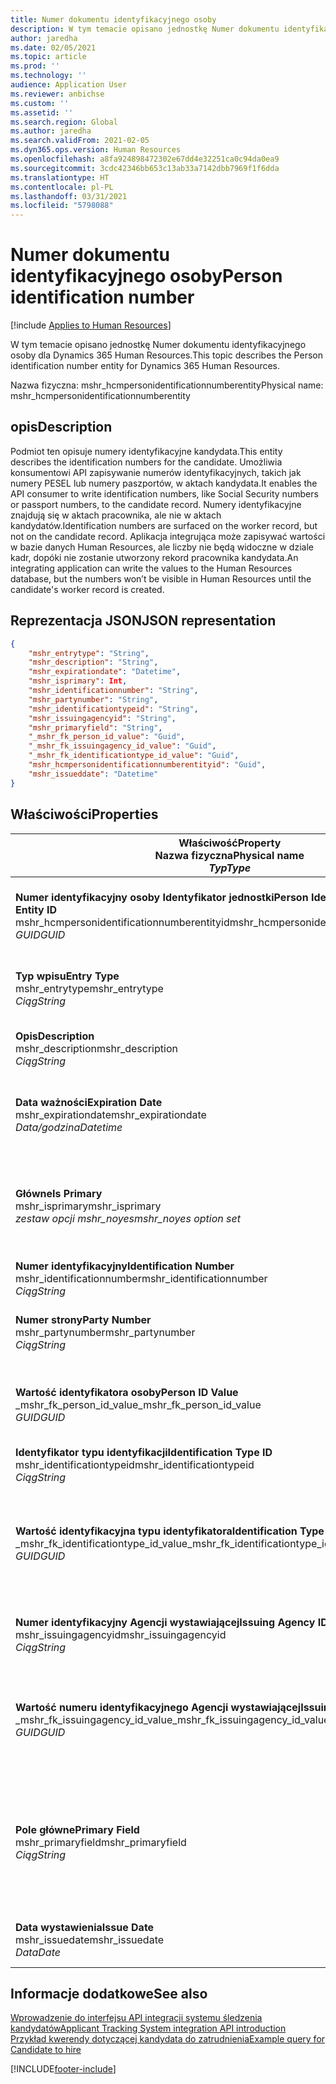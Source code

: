 ```yaml
---
title: Numer dokumentu identyfikacyjnego osoby
description: W tym temacie opisano jednostkę Numer dokumentu identyfikacyjnego osoby dla Dynamics 365 Human Resources.
author: jaredha
ms.date: 02/05/2021
ms.topic: article
ms.prod: ''
ms.technology: ''
audience: Application User
ms.reviewer: anbichse
ms.custom: ''
ms.assetid: ''
ms.search.region: Global
ms.author: jaredha
ms.search.validFrom: 2021-02-05
ms.dyn365.ops.version: Human Resources
ms.openlocfilehash: a8fa924898472302e67dd4e32251ca0c94da0ea9
ms.sourcegitcommit: 3cdc42346bb653c13ab33a7142dbb7969f1f6dda
ms.translationtype: HT
ms.contentlocale: pl-PL
ms.lasthandoff: 03/31/2021
ms.locfileid: "5798088"
---
```

# <a name="person-identification-number"></a><span data-ttu-id="5f717-103">Numer dokumentu identyfikacyjnego osoby</span><span class="sxs-lookup"><span data-stu-id="5f717-103">Person identification number</span></span>

[!include [Applies to Human Resources](../includes/applies-to-hr.md)]

<span data-ttu-id="5f717-104">W tym temacie opisano jednostkę Numer dokumentu identyfikacyjnego osoby dla Dynamics 365 Human Resources.</span><span class="sxs-lookup"><span data-stu-id="5f717-104">This topic describes the Person identification number entity for Dynamics 365 Human Resources.</span></span>

<span data-ttu-id="5f717-105">Nazwa fizyczna: mshr_hcmpersonidentificationnumberentity</span><span class="sxs-lookup"><span data-stu-id="5f717-105">Physical name: mshr_hcmpersonidentificationnumberentity</span></span>

## <a name="description"></a><span data-ttu-id="5f717-106">opis</span><span class="sxs-lookup"><span data-stu-id="5f717-106">Description</span></span>

<span data-ttu-id="5f717-107">Podmiot ten opisuje numery identyfikacyjne kandydata.</span><span class="sxs-lookup"><span data-stu-id="5f717-107">This entity describes the identification numbers for the candidate.</span></span> <span data-ttu-id="5f717-108">Umożliwia konsumentowi API zapisywanie numerów identyfikacyjnych, takich jak numery PESEL lub numery paszportów, w aktach kandydata.</span><span class="sxs-lookup"><span data-stu-id="5f717-108">It enables the API consumer to write identification numbers, like Social Security numbers or passport numbers, to the candidate record.</span></span> <span data-ttu-id="5f717-109">Numery identyfikacyjne znajdują się w aktach pracownika, ale nie w aktach kandydatów.</span><span class="sxs-lookup"><span data-stu-id="5f717-109">Identification numbers are surfaced on the worker record, but not on the candidate record.</span></span> <span data-ttu-id="5f717-110">Aplikacja integrująca może zapisywać wartości w bazie danych Human Resources, ale liczby nie będą widoczne w dziale kadr, dopóki nie zostanie utworzony rekord pracownika kandydata.</span><span class="sxs-lookup"><span data-stu-id="5f717-110">An integrating application can write the values to the Human Resources database, but the numbers won’t be visible in Human Resources until the candidate's worker record is created.</span></span>

## <a name="json-representation"></a><span data-ttu-id="5f717-111">Reprezentacja JSON</span><span class="sxs-lookup"><span data-stu-id="5f717-111">JSON representation</span></span>

```json
{
    "mshr_entrytype": "String",
    "mshr_description": "String",
    "mshr_expirationdate": "Datetime",
    "mshr_isprimary": Int,
    "mshr_identificationnumber": "String",
    "mshr_partynumber": "String",
    "mshr_identificationtypeid": "String",
    "mshr_issuingagencyid": "String",
    "mshr_primaryfield": "String",
    "_mshr_fk_person_id_value": "Guid",
    "_mshr_fk_issuingagency_id_value": "Guid",
    "_mshr_fk_identificationtype_id_value": "Guid",
    "mshr_hcmpersonidentificationnumberentityid": "Guid",
    "mshr_issueddate": "Datetime"
}
```

## <a name="properties"></a><span data-ttu-id="5f717-112">Właściwości</span><span class="sxs-lookup"><span data-stu-id="5f717-112">Properties</span></span>

| <span data-ttu-id="5f717-113">Właściwość</span><span class="sxs-lookup"><span data-stu-id="5f717-113">Property</span></span><br><span data-ttu-id="5f717-114">**Nazwa fizyczna**</span><span class="sxs-lookup"><span data-stu-id="5f717-114">**Physical name**</span></span><br><span data-ttu-id="5f717-115">**_Typ_**</span><span class="sxs-lookup"><span data-stu-id="5f717-115">**_Type_**</span></span> | <span data-ttu-id="5f717-116">Użycie</span><span class="sxs-lookup"><span data-stu-id="5f717-116">Use</span></span> | <span data-ttu-id="5f717-117">opis</span><span class="sxs-lookup"><span data-stu-id="5f717-117">Description</span></span> |
| --- | --- | --- |
| <span data-ttu-id="5f717-118">**Numer identyfikacyjny osoby Identyfikator jednostki**</span><span class="sxs-lookup"><span data-stu-id="5f717-118">**Person Identification Number Entity ID**</span></span><br><span data-ttu-id="5f717-119">mshr_hcmpersonidentificationnumberentityid</span><span class="sxs-lookup"><span data-stu-id="5f717-119">mshr_hcmpersonidentificationnumberentityid</span></span><br><span data-ttu-id="5f717-120">*GUID*</span><span class="sxs-lookup"><span data-stu-id="5f717-120">*GUID*</span></span> | <span data-ttu-id="5f717-121">Tylko do odczytu</span><span class="sxs-lookup"><span data-stu-id="5f717-121">Read-only</span></span><br><span data-ttu-id="5f717-122">Potrzebne</span><span class="sxs-lookup"><span data-stu-id="5f717-122">Required</span></span><br><span data-ttu-id="5f717-123">Wygenerowany przez system</span><span class="sxs-lookup"><span data-stu-id="5f717-123">System-generated</span></span> | <span data-ttu-id="5f717-124">Niepowtarzalny identyfikator podstawowy dla rekordu numeru identyfikacyjnego osoby.</span><span class="sxs-lookup"><span data-stu-id="5f717-124">Unique primary identifier for the person identification number record.</span></span> |
| <span data-ttu-id="5f717-125">**Typ wpisu**</span><span class="sxs-lookup"><span data-stu-id="5f717-125">**Entry Type**</span></span><br><span data-ttu-id="5f717-126">mshr_entrytype</span><span class="sxs-lookup"><span data-stu-id="5f717-126">mshr_entrytype</span></span><br><span data-ttu-id="5f717-127">*Ciąg*</span><span class="sxs-lookup"><span data-stu-id="5f717-127">*String*</span></span> | <span data-ttu-id="5f717-128">Czytaj-zapisz</span><span class="sxs-lookup"><span data-stu-id="5f717-128">Read-write</span></span><br><span data-ttu-id="5f717-129">Opcjonalny</span><span class="sxs-lookup"><span data-stu-id="5f717-129">Optional</span></span> | <span data-ttu-id="5f717-130">Dowolna wartość wskazująca rodzaj wpisu numeru identyfikacyjnego.</span><span class="sxs-lookup"><span data-stu-id="5f717-130">Free value to reference the type of entry for the identification number.</span></span> |
| <span data-ttu-id="5f717-131">**Opis**</span><span class="sxs-lookup"><span data-stu-id="5f717-131">**Description**</span></span><br><span data-ttu-id="5f717-132">mshr_description</span><span class="sxs-lookup"><span data-stu-id="5f717-132">mshr_description</span></span><br><span data-ttu-id="5f717-133">*Ciąg*</span><span class="sxs-lookup"><span data-stu-id="5f717-133">*String*</span></span> | <span data-ttu-id="5f717-134">Czytaj-zapisz</span><span class="sxs-lookup"><span data-stu-id="5f717-134">Read-write</span></span><br><span data-ttu-id="5f717-135">Opcjonalny</span><span class="sxs-lookup"><span data-stu-id="5f717-135">Optional</span></span> | <span data-ttu-id="5f717-136">Opis numeru identyfikacyjnego.</span><span class="sxs-lookup"><span data-stu-id="5f717-136">The description of the identification number.</span></span> |
| <span data-ttu-id="5f717-137">**Data ważności**</span><span class="sxs-lookup"><span data-stu-id="5f717-137">**Expiration Date**</span></span><br><span data-ttu-id="5f717-138">mshr_expirationdate</span><span class="sxs-lookup"><span data-stu-id="5f717-138">mshr_expirationdate</span></span><br><span data-ttu-id="5f717-139">*Data/godzina*</span><span class="sxs-lookup"><span data-stu-id="5f717-139">*Datetime*</span></span> | <span data-ttu-id="5f717-140">Czytaj-zapisz</span><span class="sxs-lookup"><span data-stu-id="5f717-140">Read-write</span></span><br><span data-ttu-id="5f717-141">Opcjonalny</span><span class="sxs-lookup"><span data-stu-id="5f717-141">Optional</span></span> | <span data-ttu-id="5f717-142">Data wygaśnięcia numeru identyfikacyjnego lub skojarzonego dokumentu.</span><span class="sxs-lookup"><span data-stu-id="5f717-142">The date on which the identification number or associated document expires.</span></span> |
| <span data-ttu-id="5f717-143">**Główne**</span><span class="sxs-lookup"><span data-stu-id="5f717-143">**Is Primary**</span></span><br><span data-ttu-id="5f717-144">mshr_isprimary</span><span class="sxs-lookup"><span data-stu-id="5f717-144">mshr_isprimary</span></span><br><span data-ttu-id="5f717-145">*zestaw opcji mshr_noyes*</span><span class="sxs-lookup"><span data-stu-id="5f717-145">*mshr_noyes option set*</span></span> | <span data-ttu-id="5f717-146">Czytaj-zapisz</span><span class="sxs-lookup"><span data-stu-id="5f717-146">Read-write</span></span><br><span data-ttu-id="5f717-147">Opcjonalny</span><span class="sxs-lookup"><span data-stu-id="5f717-147">Optional</span></span> | <span data-ttu-id="5f717-148">Określa, czy numer identyfikacyjny jest podstawowym rekordem osoby dla tego typu identyfikacji.</span><span class="sxs-lookup"><span data-stu-id="5f717-148">Defines whether the identification number is the primary record for the person for this identification type.</span></span> |
| <span data-ttu-id="5f717-149">**Numer identyfikacyjny**</span><span class="sxs-lookup"><span data-stu-id="5f717-149">**Identification Number**</span></span><br><span data-ttu-id="5f717-150">mshr_identificationnumber</span><span class="sxs-lookup"><span data-stu-id="5f717-150">mshr_identificationnumber</span></span><br><span data-ttu-id="5f717-151">*Ciąg*</span><span class="sxs-lookup"><span data-stu-id="5f717-151">*String*</span></span> | <span data-ttu-id="5f717-152">Czytaj-zapisz</span><span class="sxs-lookup"><span data-stu-id="5f717-152">Read-write</span></span><br><span data-ttu-id="5f717-153">Potrzebne</span><span class="sxs-lookup"><span data-stu-id="5f717-153">Required</span></span> | <span data-ttu-id="5f717-154">Numer identyfikacyjny.</span><span class="sxs-lookup"><span data-stu-id="5f717-154">The identification number.</span></span> |
| <span data-ttu-id="5f717-155">**Numer strony**</span><span class="sxs-lookup"><span data-stu-id="5f717-155">**Party Number**</span></span><br><span data-ttu-id="5f717-156">mshr_partynumber</span><span class="sxs-lookup"><span data-stu-id="5f717-156">mshr_partynumber</span></span><br><span data-ttu-id="5f717-157">*Ciąg*</span><span class="sxs-lookup"><span data-stu-id="5f717-157">*String*</span></span> | <span data-ttu-id="5f717-158">Czytaj-zapisz</span><span class="sxs-lookup"><span data-stu-id="5f717-158">Read-write</span></span><br><span data-ttu-id="5f717-159">Potrzebne</span><span class="sxs-lookup"><span data-stu-id="5f717-159">Required</span></span> | <span data-ttu-id="5f717-160">Identyfikator strony (osoby) posiadającej numer identyfikacyjny.</span><span class="sxs-lookup"><span data-stu-id="5f717-160">The identifier of the party (person) owning the identification number.</span></span> |
| <span data-ttu-id="5f717-161">**Wartość identyfikatora osoby**</span><span class="sxs-lookup"><span data-stu-id="5f717-161">**Person ID Value**</span></span><br><span data-ttu-id="5f717-162">_mshr_fk_person_id_value</span><span class="sxs-lookup"><span data-stu-id="5f717-162">_mshr_fk_person_id_value</span></span><br><span data-ttu-id="5f717-163">*GUID*</span><span class="sxs-lookup"><span data-stu-id="5f717-163">*GUID*</span></span> | <span data-ttu-id="5f717-164">Tylko do odczytu</span><span class="sxs-lookup"><span data-stu-id="5f717-164">Read-only</span></span><br><span data-ttu-id="5f717-165">Potrzebne</span><span class="sxs-lookup"><span data-stu-id="5f717-165">Required</span></span><br><span data-ttu-id="5f717-166">Klucz obcy: mshr_dirpersonentityid jednostki mshr_dirpersonentity</span><span class="sxs-lookup"><span data-stu-id="5f717-166">Foreign key: mshr_dirpersonentityid of mshr_dirpersonentity entity</span></span> | <span data-ttu-id="5f717-167">Unikalny identyfikator strony (osoby).</span><span class="sxs-lookup"><span data-stu-id="5f717-167">The unique identifier of the party (person).</span></span> |
| <span data-ttu-id="5f717-168">**Identyfikator typu identyfikacji**</span><span class="sxs-lookup"><span data-stu-id="5f717-168">**Identification Type ID**</span></span><br><span data-ttu-id="5f717-169">mshr_identificationtypeid</span><span class="sxs-lookup"><span data-stu-id="5f717-169">mshr_identificationtypeid</span></span><br><span data-ttu-id="5f717-170">*Ciąg*</span><span class="sxs-lookup"><span data-stu-id="5f717-170">*String*</span></span> | <span data-ttu-id="5f717-171">Czytaj-zapisz</span><span class="sxs-lookup"><span data-stu-id="5f717-171">Read-write</span></span><br><span data-ttu-id="5f717-172">Potrzebne</span><span class="sxs-lookup"><span data-stu-id="5f717-172">Required</span></span> | <span data-ttu-id="5f717-173">Rodzaj numeru identyfikacyjnego.</span><span class="sxs-lookup"><span data-stu-id="5f717-173">The type of identification number.</span></span> |
| <span data-ttu-id="5f717-174">**Wartość identyfikacyjna typu identyfikatora**</span><span class="sxs-lookup"><span data-stu-id="5f717-174">**Identification Type ID Value**</span></span><br><span data-ttu-id="5f717-175">_mshr_fk_identificationtype_id_value</span><span class="sxs-lookup"><span data-stu-id="5f717-175">_mshr_fk_identificationtype_id_value</span></span><br><span data-ttu-id="5f717-176">*GUID*</span><span class="sxs-lookup"><span data-stu-id="5f717-176">*GUID*</span></span> | <span data-ttu-id="5f717-177">Tylko do odczytu</span><span class="sxs-lookup"><span data-stu-id="5f717-177">Read-only</span></span><br><span data-ttu-id="5f717-178">Potrzebne</span><span class="sxs-lookup"><span data-stu-id="5f717-178">Required</span></span><br><span data-ttu-id="5f717-179">Klucz obcy: mshr_hcmidentificationtypeentityid jednostki mshr_hcmidentificationtypeentity</span><span class="sxs-lookup"><span data-stu-id="5f717-179">Foreign key: mshr_hcmidentificationtypeentityid of mshr_hcmidentificationtypeentity entity</span></span> | <span data-ttu-id="5f717-180">Wygenerowany przez system unikalny identyfikator dla typu identyfikacji.</span><span class="sxs-lookup"><span data-stu-id="5f717-180">System-generated unique identifier of the identification type.</span></span> |
| <span data-ttu-id="5f717-181">**Numer identyfikacyjny Agencji wystawiającej**</span><span class="sxs-lookup"><span data-stu-id="5f717-181">**Issuing Agency ID**</span></span><br><span data-ttu-id="5f717-182">mshr_issuingagencyid</span><span class="sxs-lookup"><span data-stu-id="5f717-182">mshr_issuingagencyid</span></span><br><span data-ttu-id="5f717-183">*Ciąg*</span><span class="sxs-lookup"><span data-stu-id="5f717-183">*String*</span></span> | <span data-ttu-id="5f717-184">Czytaj-zapisz</span><span class="sxs-lookup"><span data-stu-id="5f717-184">Read-write</span></span><br><span data-ttu-id="5f717-185">Opcjonalny</span><span class="sxs-lookup"><span data-stu-id="5f717-185">Optional</span></span> | <span data-ttu-id="5f717-186">Agencja lub organizacja wystawiające numer identyfikacyjny.</span><span class="sxs-lookup"><span data-stu-id="5f717-186">The agency or organization issuing the identification number.</span></span> |
| <span data-ttu-id="5f717-187">**Wartość numeru identyfikacyjnego Agencji wystawiającej**</span><span class="sxs-lookup"><span data-stu-id="5f717-187">**Issuing Agency ID Value**</span></span><br><span data-ttu-id="5f717-188">_mshr_fk_issuingagency_id_value</span><span class="sxs-lookup"><span data-stu-id="5f717-188">_mshr_fk_issuingagency_id_value</span></span><br><span data-ttu-id="5f717-189">*GUID*</span><span class="sxs-lookup"><span data-stu-id="5f717-189">*GUID*</span></span> | <span data-ttu-id="5f717-190">Tylko do odczytu</span><span class="sxs-lookup"><span data-stu-id="5f717-190">Read-only</span></span><br><span data-ttu-id="5f717-191">Opcjonalny</span><span class="sxs-lookup"><span data-stu-id="5f717-191">Optional</span></span><br><span data-ttu-id="5f717-192">Klucz obcy: mshr_hcmissuingagencyentityid jednostki mshr_hcmissuingagencyentity</span><span class="sxs-lookup"><span data-stu-id="5f717-192">Foreign key: mshr_hcmissuingagencyentityid of mshr_hcmissuingagencyentity entity</span></span> | <span data-ttu-id="5f717-193">Wygenerowany przez system niepowtarzalny identyfikator agencji wydającej numer identyfikacyjny.</span><span class="sxs-lookup"><span data-stu-id="5f717-193">System-generated unique identifier of the agency issuing the identification number.</span></span> |
| <span data-ttu-id="5f717-194">**Pole główne**</span><span class="sxs-lookup"><span data-stu-id="5f717-194">**Primary Field**</span></span><br><span data-ttu-id="5f717-195">mshr_primaryfield</span><span class="sxs-lookup"><span data-stu-id="5f717-195">mshr_primaryfield</span></span><br><span data-ttu-id="5f717-196">*Ciąg*</span><span class="sxs-lookup"><span data-stu-id="5f717-196">*String*</span></span> | <span data-ttu-id="5f717-197">Tylko do odczytu</span><span class="sxs-lookup"><span data-stu-id="5f717-197">Read-only</span></span><br><span data-ttu-id="5f717-198">Potrzebne</span><span class="sxs-lookup"><span data-stu-id="5f717-198">Required</span></span> | <span data-ttu-id="5f717-199">Pole, które ma być używane jako identyfikator rekordu encji.</span><span class="sxs-lookup"><span data-stu-id="5f717-199">Field to be used as an identifier of the entity record.</span></span> <span data-ttu-id="5f717-200">Połączenie numeru strony, identyfikatora typu identyfikatora i numeru identyfikacyjnego.</span><span class="sxs-lookup"><span data-stu-id="5f717-200">Combination of party number, identification type ID, and identification number.</span></span> |
| <span data-ttu-id="5f717-201">**Data wystawienia**</span><span class="sxs-lookup"><span data-stu-id="5f717-201">**Issue Date**</span></span><br><span data-ttu-id="5f717-202">mshr_issuedate</span><span class="sxs-lookup"><span data-stu-id="5f717-202">mshr_issuedate</span></span><br><span data-ttu-id="5f717-203">*Data*</span><span class="sxs-lookup"><span data-stu-id="5f717-203">*Date*</span></span> | <span data-ttu-id="5f717-204">Czytaj-zapisz</span><span class="sxs-lookup"><span data-stu-id="5f717-204">Read-write</span></span><br><span data-ttu-id="5f717-205">Opcjonalny</span><span class="sxs-lookup"><span data-stu-id="5f717-205">Optional</span></span> | <span data-ttu-id="5f717-206">Data nadania numeru identyfikacyjnego.</span><span class="sxs-lookup"><span data-stu-id="5f717-206">The date the identification number was issued.</span></span> |

## <a name="see-also"></a><span data-ttu-id="5f717-207">Informacje dodatkowe</span><span class="sxs-lookup"><span data-stu-id="5f717-207">See also</span></span>

[<span data-ttu-id="5f717-208">Wprowadzenie do interfejsu API integracji systemu śledzenia kandydatów</span><span class="sxs-lookup"><span data-stu-id="5f717-208">Applicant Tracking System integration API introduction</span></span>](hr-admin-integration-ats-api-introduction.md)<br>
[<span data-ttu-id="5f717-209">Przykład kwerendy dotyczącej kandydata do zatrudnienia</span><span class="sxs-lookup"><span data-stu-id="5f717-209">Example query for Candidate to hire</span></span>](hr-admin-integration-ats-api-candidate-to-hire-example-query.md)



[!INCLUDE[footer-include](../includes/footer-banner.md)]